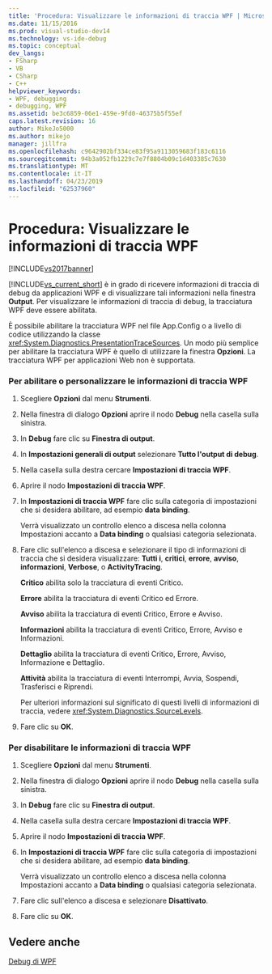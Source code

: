 ```yaml
---
title: 'Procedura: Visualizzare le informazioni di traccia WPF | Microsoft Docs'
ms.date: 11/15/2016
ms.prod: visual-studio-dev14
ms.technology: vs-ide-debug
ms.topic: conceptual
dev_langs:
- FSharp
- VB
- CSharp
- C++
helpviewer_keywords:
- WPF, debugging
- debugging, WPF
ms.assetid: be3c6859-06e1-459e-9fd0-46375b5f55ef
caps.latest.revision: 16
author: MikeJo5000
ms.author: mikejo
manager: jillfra
ms.openlocfilehash: c9642902bf334ce83f95a9113059683f183c6116
ms.sourcegitcommit: 94b3a052fb1229c7e7f8804b09c1d403385c7630
ms.translationtype: MT
ms.contentlocale: it-IT
ms.lasthandoff: 04/23/2019
ms.locfileid: "62537960"
---
```

# <a name="how-to-display-wpf-trace-information"></a>Procedura: Visualizzare le informazioni di traccia WPF
[!INCLUDE[vs2017banner](../includes/vs2017banner.md)]

[!INCLUDE[vs_current_short](../includes/vs-current-short-md.md)] è in grado di ricevere informazioni di traccia di debug da applicazioni WPF e di visualizzare tali informazioni nella finestra **Output**. Per visualizzare le informazioni di traccia di debug, la tracciatura WPF deve essere abilitata.  
  
 È possibile abilitare la tracciatura WPF nel file App.Config o a livello di codice utilizzando la classe <xref:System.Diagnostics.PresentationTraceSources>. Un modo più semplice per abilitare la tracciatura WPF è quello di utilizzare la finestra **Opzioni**. La tracciatura WPF per applicazioni Web non è supportata.  
  
### <a name="to-enable-or-customize-wpf-trace-information"></a>Per abilitare o personalizzare le informazioni di traccia WPF  
  
1. Scegliere **Opzioni** dal menu **Strumenti**.  
  
2. Nella finestra di dialogo **Opzioni** aprire il nodo **Debug** nella casella sulla sinistra.  
  
3. In **Debug** fare clic su **Finestra di output**.  
  
4. In **Impostazioni generali di output** selezionare **Tutto l'output di debug**.  
  
5. Nella casella sulla destra cercare **Impostazioni di traccia WPF**.  
  
6. Aprire il nodo **Impostazioni di traccia WPF**.  
  
7. In **Impostazioni di traccia WPF** fare clic sulla categoria di impostazioni che si desidera abilitare, ad esempio **data binding**.  
  
     Verrà visualizzato un controllo elenco a discesa nella colonna Impostazioni accanto a **Data binding** o qualsiasi categoria selezionata.  
  
8. Fare clic sull'elenco a discesa e selezionare il tipo di informazioni di traccia che si desidera visualizzare: **Tutti i**, **critici**, **errore**, **avviso**, **informazioni**, **Verbose**, o **ActivityTracing**.  
  
     **Critico** abilita solo la tracciatura di eventi Critico.  
  
     **Errore** abilita la tracciatura di eventi Critico ed Errore.  
  
     **Avviso** abilita la tracciatura di eventi Critico, Errore e Avviso.  
  
     **Informazioni** abilita la tracciatura di eventi Critico, Errore, Avviso e Informazioni.  
  
     **Dettaglio** abilita la tracciatura di eventi Critico, Errore, Avviso, Informazione e Dettaglio.  
  
     **Attività** abilita la tracciatura di eventi Interrompi, Avvia, Sospendi, Trasferisci e Riprendi.  
  
     Per ulteriori informazioni sul significato di questi livelli di informazioni di traccia, vedere <xref:System.Diagnostics.SourceLevels>.  
  
9. Fare clic su **OK**.  
  
### <a name="to-disable-wpf-trace-information"></a>Per disabilitare le informazioni di traccia WPF  
  
1. Scegliere **Opzioni** dal menu **Strumenti**.  
  
2. Nella finestra di dialogo **Opzioni** aprire il nodo **Debug** nella casella sulla sinistra.  
  
3. In **Debug** fare clic su **Finestra di output**.  
  
4. Nella casella sulla destra cercare **Impostazioni di traccia WPF**.  
  
5. Aprire il nodo **Impostazioni di traccia WPF**.  
  
6. In **Impostazioni di traccia WPF** fare clic sulla categoria di impostazioni che si desidera abilitare, ad esempio **data binding**.  
  
     Verrà visualizzato un controllo elenco a discesa nella colonna Impostazioni accanto a **Data binding** o qualsiasi categoria selezionata.  
  
7. Fare clic sull'elenco a discesa e selezionare **Disattivato**.  
  
8. Fare clic su **OK**.  
  
## <a name="see-also"></a>Vedere anche  
 [Debug di WPF](../debugger/debugging-wpf.md)
